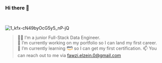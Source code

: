 ### Hi there 👋

<br>

![1_kfx-cN49byOcG5y5_nP-jQ](https://github.com/FawziElZein/FawziElZein/assets/56543752/a7ac7f67-831d-4854-a08d-dddcc41f4639)


> :man_technologist: I’m a junior Full-Stack Data Engineer.  
> 🔭 I’m currently working on my portfolio so I can land my first career.  
> 🌱 I’m currently learning <img src= "./images/2560px-Amazon_Web_Services_Logo.svg.png" width="20" heigth="20"> so I can get my first certification.
> 📫 You can reach out to me via fawzi.elzein.0@gmail.com 
<!--**FawziElZein/FawziElZein** is a ✨ _special_ ✨ repository because its `README.md` (this file) appears on your GitHub profile.

Here are some ideas to get you started:

- 🔭 I’m currently working on ...
- 🌱 I’m currently learning ...
- 👯 I’m looking to collaborate on ...
- 🤔 I’m looking for help with ...
- 💬 Ask me about ...
- 📫 How to reach me: ...
- 😄 Pronouns: ...
- ⚡ Fun fact: ...
-->
